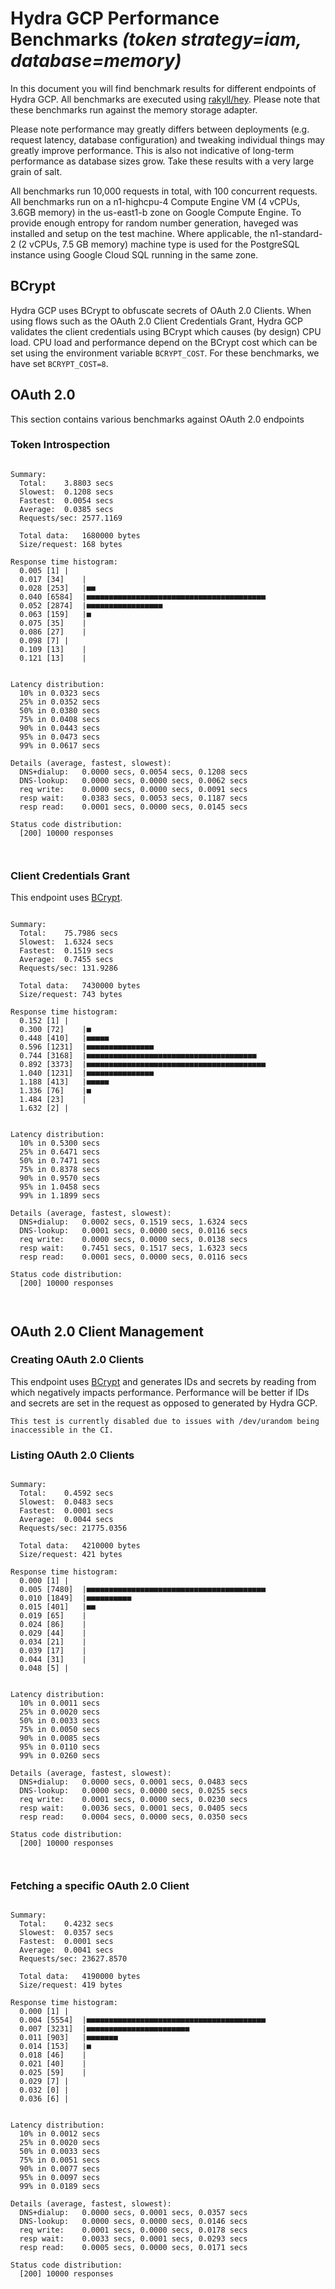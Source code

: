 # Hydra GCP Performance Benchmarks _(token strategy=iam, database=memory)_

In this document you will find benchmark results for different endpoints of Hydra GCP. All benchmarks are executed
using [rakyll/hey](https://github.com/rakyll/hey). Please note that these benchmarks run against the memory storage
adapter.

Please note performance may greatly differs between deployments (e.g. request latency, database configuration) and
tweaking individual things may greatly improve performance. This is also not indicative of long-term performance as
database sizes grow. Take these results with a very large grain of salt.

All benchmarks run 10,000 requests in total, with 100 concurrent requests. All benchmarks run on a n1-highcpu-4
Compute Engine VM (4 vCPUs, 3.6GB memory) in the us-east1-b zone on Google Compute Engine. To provide enough entropy
for random number generation, haveged was installed and setup on the test machine. Where applicable, the
n1-standard-2 (2 vCPUs, 7.5 GB memory) machine type is used for the PostgreSQL instance using Google Cloud SQL
running in the same zone.

## BCrypt

Hydra GCP uses BCrypt to obfuscate secrets of OAuth 2.0 Clients. When using flows such as the OAuth 2.0 Client Credentials
Grant, Hydra GCP validates the client credentials using BCrypt which causes (by design) CPU load. CPU load and performance
depend on the BCrypt cost which can be set using the environment variable `BCRYPT_COST`. For these benchmarks,
we have set `BCRYPT_COST=8`.

## OAuth 2.0

This section contains various benchmarks against OAuth 2.0 endpoints

### Token Introspection

```

Summary:
  Total:	3.8803 secs
  Slowest:	0.1208 secs
  Fastest:	0.0054 secs
  Average:	0.0385 secs
  Requests/sec:	2577.1169
  
  Total data:	1680000 bytes
  Size/request:	168 bytes

Response time histogram:
  0.005 [1]	|
  0.017 [34]	|
  0.028 [253]	|■■
  0.040 [6584]	|■■■■■■■■■■■■■■■■■■■■■■■■■■■■■■■■■■■■■■■■
  0.052 [2874]	|■■■■■■■■■■■■■■■■■
  0.063 [159]	|■
  0.075 [35]	|
  0.086 [27]	|
  0.098 [7]	|
  0.109 [13]	|
  0.121 [13]	|


Latency distribution:
  10% in 0.0323 secs
  25% in 0.0352 secs
  50% in 0.0380 secs
  75% in 0.0408 secs
  90% in 0.0443 secs
  95% in 0.0473 secs
  99% in 0.0617 secs

Details (average, fastest, slowest):
  DNS+dialup:	0.0000 secs, 0.0054 secs, 0.1208 secs
  DNS-lookup:	0.0000 secs, 0.0000 secs, 0.0062 secs
  req write:	0.0000 secs, 0.0000 secs, 0.0091 secs
  resp wait:	0.0383 secs, 0.0053 secs, 0.1187 secs
  resp read:	0.0001 secs, 0.0000 secs, 0.0145 secs

Status code distribution:
  [200]	10000 responses



```

### Client Credentials Grant

This endpoint uses [BCrypt](#bcrypt).

```

Summary:
  Total:	75.7986 secs
  Slowest:	1.6324 secs
  Fastest:	0.1519 secs
  Average:	0.7455 secs
  Requests/sec:	131.9286
  
  Total data:	7430000 bytes
  Size/request:	743 bytes

Response time histogram:
  0.152 [1]	|
  0.300 [72]	|■
  0.448 [410]	|■■■■■
  0.596 [1231]	|■■■■■■■■■■■■■■■
  0.744 [3168]	|■■■■■■■■■■■■■■■■■■■■■■■■■■■■■■■■■■■■■■
  0.892 [3373]	|■■■■■■■■■■■■■■■■■■■■■■■■■■■■■■■■■■■■■■■■
  1.040 [1231]	|■■■■■■■■■■■■■■■
  1.188 [413]	|■■■■■
  1.336 [76]	|■
  1.484 [23]	|
  1.632 [2]	|


Latency distribution:
  10% in 0.5300 secs
  25% in 0.6471 secs
  50% in 0.7471 secs
  75% in 0.8378 secs
  90% in 0.9570 secs
  95% in 1.0458 secs
  99% in 1.1899 secs

Details (average, fastest, slowest):
  DNS+dialup:	0.0002 secs, 0.1519 secs, 1.6324 secs
  DNS-lookup:	0.0001 secs, 0.0000 secs, 0.0116 secs
  req write:	0.0000 secs, 0.0000 secs, 0.0138 secs
  resp wait:	0.7451 secs, 0.1517 secs, 1.6323 secs
  resp read:	0.0001 secs, 0.0000 secs, 0.0116 secs

Status code distribution:
  [200]	10000 responses



```

## OAuth 2.0 Client Management

### Creating OAuth 2.0 Clients

This endpoint uses [BCrypt](#bcrypt) and generates IDs and secrets by reading from  which negatively impacts
performance. Performance will be better if IDs and secrets are set in the request as opposed to generated by Hydra GCP.

```
This test is currently disabled due to issues with /dev/urandom being inaccessible in the CI.
```

### Listing OAuth 2.0 Clients

```

Summary:
  Total:	0.4592 secs
  Slowest:	0.0483 secs
  Fastest:	0.0001 secs
  Average:	0.0044 secs
  Requests/sec:	21775.0356
  
  Total data:	4210000 bytes
  Size/request:	421 bytes

Response time histogram:
  0.000 [1]	|
  0.005 [7480]	|■■■■■■■■■■■■■■■■■■■■■■■■■■■■■■■■■■■■■■■■
  0.010 [1849]	|■■■■■■■■■■
  0.015 [401]	|■■
  0.019 [65]	|
  0.024 [86]	|
  0.029 [44]	|
  0.034 [21]	|
  0.039 [17]	|
  0.044 [31]	|
  0.048 [5]	|


Latency distribution:
  10% in 0.0011 secs
  25% in 0.0020 secs
  50% in 0.0033 secs
  75% in 0.0050 secs
  90% in 0.0085 secs
  95% in 0.0110 secs
  99% in 0.0260 secs

Details (average, fastest, slowest):
  DNS+dialup:	0.0000 secs, 0.0001 secs, 0.0483 secs
  DNS-lookup:	0.0000 secs, 0.0000 secs, 0.0255 secs
  req write:	0.0001 secs, 0.0000 secs, 0.0230 secs
  resp wait:	0.0036 secs, 0.0001 secs, 0.0405 secs
  resp read:	0.0004 secs, 0.0000 secs, 0.0350 secs

Status code distribution:
  [200]	10000 responses



```

### Fetching a specific OAuth 2.0 Client

```

Summary:
  Total:	0.4232 secs
  Slowest:	0.0357 secs
  Fastest:	0.0001 secs
  Average:	0.0041 secs
  Requests/sec:	23627.8570
  
  Total data:	4190000 bytes
  Size/request:	419 bytes

Response time histogram:
  0.000 [1]	|
  0.004 [5554]	|■■■■■■■■■■■■■■■■■■■■■■■■■■■■■■■■■■■■■■■■
  0.007 [3231]	|■■■■■■■■■■■■■■■■■■■■■■■
  0.011 [903]	|■■■■■■■
  0.014 [153]	|■
  0.018 [46]	|
  0.021 [40]	|
  0.025 [59]	|
  0.029 [7]	|
  0.032 [0]	|
  0.036 [6]	|


Latency distribution:
  10% in 0.0012 secs
  25% in 0.0020 secs
  50% in 0.0033 secs
  75% in 0.0051 secs
  90% in 0.0077 secs
  95% in 0.0097 secs
  99% in 0.0189 secs

Details (average, fastest, slowest):
  DNS+dialup:	0.0000 secs, 0.0001 secs, 0.0357 secs
  DNS-lookup:	0.0000 secs, 0.0000 secs, 0.0146 secs
  req write:	0.0001 secs, 0.0000 secs, 0.0178 secs
  resp wait:	0.0033 secs, 0.0001 secs, 0.0293 secs
  resp read:	0.0005 secs, 0.0000 secs, 0.0171 secs

Status code distribution:
  [200]	10000 responses



```
